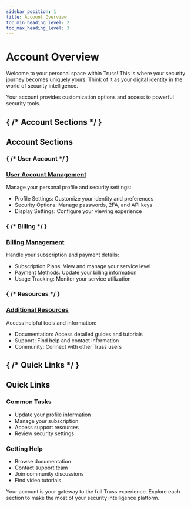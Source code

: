 ```yaml
---
sidebar_position: 1
title: Account Overview
toc_min_heading_level: 2
toc_max_heading_level: 3
---
```


<div className="text-center">
  <h1 className="text-4xl font-bold mb-4">Account Overview</h1>
</div>

<div className="text-center mb-12">
  <p className="text-xl text-gray-600 max-w-3xl mx-auto mb-4">
    Welcome to your personal space within Truss! This is where your security journey becomes uniquely yours. Think of it as your digital identity in the world of security intelligence.
  </p>
  <p className="text-xl italic text-gray-600 max-w-3xl mx-auto">
    Your account provides customization options and access to powerful security tools.
  </p>
</div>

## { /* Account Sections */ }
<h2 className="text-3xl font-bold mb-6 border-b pb-2">Account Sections</h2>

### { /* User Account */ }
<h3 className="text-2xl font-semibold mb-4 text-blue-800">
  <a href="/truss-docs/account/useraccount" className="hover:text-blue-600">
    User Account Management
  </a>
</h3>

<div className="mb-8 text-lg">
  Manage your personal profile and security settings:
  <ul className="list-disc pl-6 my-4">
    <li><span className="font-semibold">Profile Settings:</span> Customize your identity and preferences</li>
    <li><span className="font-semibold">Security Options:</span> Manage passwords, 2FA, and API keys</li>
    <li><span className="font-semibold">Display Settings:</span> Configure your viewing experience</li>
  </ul>
</div>

### { /* Billing */ }
<h3 className="text-2xl font-semibold mb-4 text-blue-800">
  <a href="/truss-docs/account/billing" className="hover:text-blue-600">
    Billing Management
  </a>
</h3>

<div className="mb-8 text-lg">
  Handle your subscription and payment details:
  <ul className="list-disc pl-6 my-4">
    <li><span className="font-semibold">Subscription Plans:</span> View and manage your service level</li>
    <li><span className="font-semibold">Payment Methods:</span> Update your billing information</li>
    <li><span className="font-semibold">Usage Tracking:</span> Monitor your service utilization</li>
  </ul>
</div>

### { /* Resources */ }
<h3 className="text-2xl font-semibold mb-4 text-blue-800">
  <a href="/truss-docs/account/resources" className="hover:text-blue-600">
    Additional Resources
  </a>
</h3>

<div className="mb-8 text-lg">
  Access helpful tools and information:
  <ul className="list-disc pl-6 my-4">
    <li><span className="font-semibold">Documentation:</span> Access detailed guides and tutorials</li>
    <li><span className="font-semibold">Support:</span> Find help and contact information</li>
    <li><span className="font-semibold">Community:</span> Connect with other Truss users</li>
  </ul>
</div>

## { /* Quick Links */ }
<h2 className="text-3xl font-bold mt-12 mb-6 border-b pb-2">Quick Links</h2>

<div className="grid grid-cols-1 md:grid-cols-2 gap-6 my-8">
  <div className="bg-blue-50 p-6 rounded-lg shadow-md border border-green-100 my-6">
    <h3 className="text-xl font-bold mb-4 text-blue-800">Common Tasks</h3>
    <ul className="list-disc pl-6 space-y-2">
      <li>Update your profile information</li>
      <li>Manage your subscription</li>
      <li>Access support resources</li>
      <li>Review security settings</li>
    </ul>
  </div>

  <div className="bg-blue-50 p-6 rounded-lg shadow-md border border-green-100 my-6">
    <h3 className="text-xl font-bold mb-4 text-blue-800">Getting Help</h3>
    <ul className="list-disc pl-6 space-y-2">
      <li>Browse documentation</li>
      <li>Contact support team</li>
      <li>Join community discussions</li>
      <li>Find video tutorials</li>
    </ul>
  </div>
</div>

<div className="mt-12 p-6 bg-blue-50 rounded-lg shadow-md border border-blue-100 text-center">
  <p className="text-lg font-medium text-blue-800">
    Your account is your gateway to the full Truss experience. Explore each section to make the most of your security intelligence platform.
  </p>
</div>